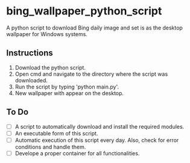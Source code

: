 # bing_wallpaper_python_script
A python script to download Bing daily image and set is as the desktop wallpaper for Windows systems.

## Instructions
1. Download the python script.
2. Open cmd and navigate to the directory where the script was downloaded.
3. Run the script by typing 'python main.py'.
4. New wallpaper with appear on the desktop.

## To Do
- [ ] A script to automatically download and install the required modules.
- [ ] An executable form of this script.
- [ ] Automatic execution of this script every day. Also, check for error conditions and handle them.
- [ ] Develope a proper container for all functionalities.
